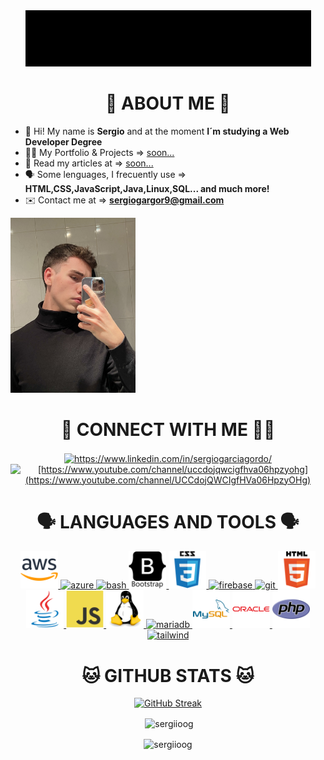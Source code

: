 <div align="center">
  <img src="result.gif">
 </div>
<div align="center">
  <h1>🧑 ABOUT ME 🧑</h1>
</div>


- 👦 Hi! My name is **Sergio** and at the moment **I´m studying a Web Developer Degree**
- 👨‍💻 My Portfolio & Projects => [soon...](link)
- 👀 Read my articles at => [soon...](link)
- 🗣️ Some lenguages, I frecuently use => **HTML,CSS,JavaScript,Java,Linux,SQL... and much more!** 
- ✉️ Contact me at => **sergiogargor9@gmail.com**
<div>
  <img src="IMG_1032.jpeg" style="width: 200px; height: 280px;">
</div>

<h1 align="center">🧩 CONNECT WITH ME 🏃‍♂️</h1>
<p align="center">
<a href="https://www.linkedin.com/in/sergiogarciagordo/" target="blank"><img align="center" src="https://raw.githubusercontent.com/rahuldkjain/github-profile-readme-generator/master/src/images/icons/Social/linked-in-alt.svg" alt="https://www.linkedin.com/in/sergiogarciagordo/" height="35" width="35" /></a>
<a href="https://www.youtube.com/c/https://www.youtube.com/channel/uccdojqwcigfhva06hpzyohg" target="blank"><img align="center" src="https://raw.githubusercontent.com/rahuldkjain/github-profile-readme-generator/master/src/images/icons/Social/youtube.svg" alt="[https://www.youtube.com/channel/uccdojqwcigfhva06hpzyohg](https://www.youtube.com/channel/UCCdojQWCIgfHVa06HpzyOHg)" height="50" width="50" /></a>
</p>
<h1 align="center">🗣 LANGUAGES AND TOOLS 🗣</h3>



<p align="center"> <a href="https://aws.amazon.com" target="_blank" rel="noreferrer"> 
<img src="https://raw.githubusercontent.com/devicons/devicon/master/icons/amazonwebservices/amazonwebservices-original-wordmark.svg" alt="aws" width="60" height="60"/> </a> 
<a href="https://azure.microsoft.com/en-in/" target="_blank" rel="noreferrer"> 
<img src="https://www.vectorlogo.zone/logos/microsoft_azure/microsoft_azure-icon.svg" alt="azure" width="60" height="60"/> </a> 
<a href="https://www.gnu.org/software/bash/" target="_blank" rel="noreferrer"> <img src="https://www.vectorlogo.zone/logos/gnu_bash/gnu_bash-icon.svg" alt="bash" width="60" height="60"/> </a> 
<a href="https://getbootstrap.com" target="_blank" rel="noreferrer"> 
<img src="https://raw.githubusercontent.com/devicons/devicon/master/icons/bootstrap/bootstrap-plain-wordmark.svg" alt="bootstrap" width="60" height="60"/> </a> 
<a href="https://www.w3schools.com/css/" target="_blank" rel="noreferrer"> <img src="https://raw.githubusercontent.com/devicons/devicon/master/icons/css3/css3-original-wordmark.svg" alt="css3" width="60" height="60"/> </a> 
<a href="https://firebase.google.com/" target="_blank" rel="noreferrer"> <img src="https://www.vectorlogo.zone/logos/firebase/firebase-icon.svg" alt="firebase" width="60" height="60"/> </a> <a href="https://git-scm.com/" target="_blank" rel="noreferrer"> 
<img src="https://www.vectorlogo.zone/logos/git-scm/git-scm-icon.svg" alt="git" width="60" height="60"/> </a> <a href="https://www.w3.org/html/" target="_blank" rel="noreferrer"> 
<img src="https://raw.githubusercontent.com/devicons/devicon/master/icons/html5/html5-original-wordmark.svg" alt="html5" width="60" height="60"/> </a> <a href="https://www.java.com" target="_blank" rel="noreferrer"> 
<img src="https://raw.githubusercontent.com/devicons/devicon/master/icons/java/java-original.svg" alt="java" width="60" height="60"/> </a> <a href="https://developer.mozilla.org/en-US/docs/Web/JavaScript" target="_blank" rel="noreferrer"> 
<img src="https://raw.githubusercontent.com/devicons/devicon/master/icons/javascript/javascript-original.svg" alt="javascript" width="60" height="60"/> </a> <a href="https://www.linux.org/" target="_blank" rel="noreferrer"> 
<img src="https://raw.githubusercontent.com/devicons/devicon/master/icons/linux/linux-original.svg" alt="linux" width="60" height="60"/> </a> <a href="https://mariadb.org/" target="_blank" rel="noreferrer"> 
<img src="https://www.vectorlogo.zone/logos/mariadb/mariadb-icon.svg" alt="mariadb" width="60" height="60"/> </a> <a href="https://www.mysql.com/" target="_blank" rel="noreferrer"> 
<img src="https://raw.githubusercontent.com/devicons/devicon/master/icons/mysql/mysql-original-wordmark.svg" alt="mysql" width="60" height="60"/> </a> <a href="https://www.oracle.com/" target="_blank" rel="noreferrer"> 
<img src="https://raw.githubusercontent.com/devicons/devicon/master/icons/oracle/oracle-original.svg" alt="oracle" width="60" height="60"/> </a> <a href="https://www.php.net" target="_blank" rel="noreferrer"> 
<img src="https://raw.githubusercontent.com/devicons/devicon/master/icons/php/php-original.svg" alt="php" width="60" height="60"/> </a> <a href="https://tailwindcss.com/" target="_blank" rel="noreferrer"> 
<img src="https://www.vectorlogo.zone/logos/tailwindcss/tailwindcss-icon.svg" alt="tailwind" width="60" height="60"/> </a> </p>

<h1 align="center">🐱 GITHUB STATS 🐱</h3>
 <div align="center">
  <a href="https://git.io/streak-stats"><img src="http://github-readme-streak-stats.herokuapp.com?      user=Sergiioog&theme=javascript&hide_border=true&border_radius=20&locale=es&date_format=n%2Fj%5B%2FY%5D&border=000000" alt="GitHub Streak" /></a>
  <p>&nbsp;<img align="center" src="https://github-readme-stats.vercel.app/api?username=sergiioog&show_icons=true&locale=en" alt="sergiioog" /></p>
  <p><img align="center" src="https://github-readme-stats.vercel.app/api/top-langs?username=sergiioog&show_icons=true&theme=dark&bg_color=f0ff1f&hide_border=true&locale=en&layout=compact" alt="sergiioog" /></p>


</div>











